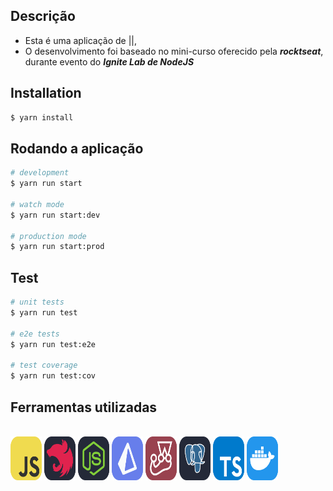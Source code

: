 
## Descrição
- Esta é uma aplicação de ||,
- O desenvolvimento foi baseado no mini-curso oferecido pela ***rocktseat***, durante evento do ***Ignite Lab de NodeJS***


## Installation

```bash
$ yarn install
```

## Rodando a aplicação

```bash
# development
$ yarn run start

# watch mode
$ yarn run start:dev

# production mode
$ yarn run start:prod
```

## Test

```bash
# unit tests
$ yarn run test

# e2e tests
$ yarn run test:e2e

# test coverage
$ yarn run test:cov
```


## Ferramentas utilizadas

<div style="display: inline_block"><br>
  <img align="center" alt="Js" height="70" width="50" src="https://github.com/tandpfun/skill-icons/blob/main/icons/JavaScript.svg">
  <img align="center" alt="NestJS" height="70" width="50" src="https://github.com/tandpfun/skill-icons/blob/main/icons/NestJS-Dark.svg">
  <img align="center" alt="NodeJS" height="70" width="50" src="https://github.com/tandpfun/skill-icons/blob/main/icons/NodeJS-Dark.svg">
  <img align="center" alt="Prisma" height="70" width="50" src="https://github.com/tandpfun/skill-icons/blob/main/icons/Prisma.svg">
   <img align="center" alt="Prisma" height="70" width="50" src="https://github.com/tandpfun/skill-icons/blob/main/icons/Jest.svg">
  <img align="center" alt="Postgres" height="70" width="50" src="https://github.com/tandpfun/skill-icons/blob/main/icons/PostgreSQL-Dark.svg">
  <img align="center" alt="Typescript" height="70" width="50" src="https://github.com/tandpfun/skill-icons/blob/main/icons/TypeScript.svg">
  <img align="center" alt="Docker" height="70" width="50" src="https://github.com/tandpfun/skill-icons/blob/main/icons/Docker.svg">
  </div>

